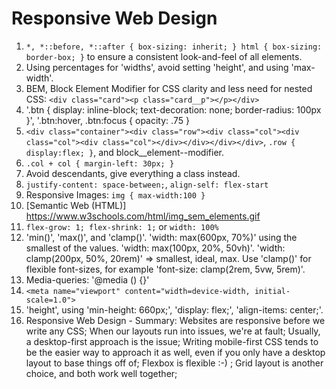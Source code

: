 # Responsive Web Design

1. `*, *::before, *::after { box-sizing: inherit; } html { box-sizing: border-box; }` to ensure a consistent look-and-feel of all elements.
2. Using percentages for 'widths', avoid setting 'height', and using 'max-width'.
3. BEM, Block Element Modifier for CSS clarity and less need for nested CSS: `<div class="card"><p class="card__p"></p></div>`
4. '.btn { display: inline-block; text-decoration: none; border-radius: 100px }', '.btn:hover, .btn:focus { opacity: .75 }
5. `<div class="container"><div class="row"><div class="col"><div class="col"><div class="col"></div></div></div></div>`, `.row { display:flex; }`, and block__element--modifier.
6. `.col + col { margin-left: 30px; }`
7. Avoid descendants, give everything a class instead.
8. `justify-content: space-between;`, `align-self: flex-start`
9. Responsive Images: `img { max-width:100 }`
10. [Semantic Web (HTML)] <https://www.w3schools.com/html/img_sem_elements.gif>
11. `flex-grow: 1; flex-shrink: 1;` or `width: 100%`
12. 'min()', 'max()', and 'clamp()'. 'width: max(600px, 70%)' using the smallest of the values. 'width: max(100px, 20%, 50vh)'. 'width: clamp(200px, 50%, 20rem)' => smallest, ideal, max. Use 'clamp()' for flexible font-sizes, for example 'font-size: clamp(2rem, 5vw, 5rem)'.
13. Media-queries: '@media () {}'
14. `<meta name="viewport" content="width=device-width, initial-scale=1.0">`
15. 'height', using 'min-height: 660px;', 'display: flex;', 'align-items: center;'.
16. Responsive Web Design - Summary: Websites are responsive before we write any CSS; When our layouts run into issues, we're at fault; Usually, a desktop-first approach is the issue; Writing mobile-first CSS tends to be the easier way to approach it as well, even if you only have a desktop layout to base things off of; Flexbox is flexible :-) ; Grid layout is another choice, and both work well together;  
